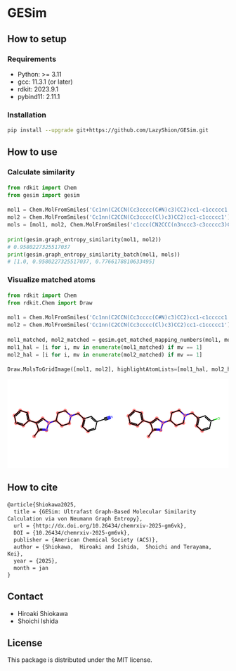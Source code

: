 # GESim

## How to setup

### Requirements

- Python: >= 3.11
- gcc: 11.3.1 (or later)
- rdkit: 2023.9.1
- pybind11: 2.11.1

### Installation

```bash
pip install --upgrade git+https://github.com/LazyShion/GESim.git
```

## How to use

### Calculate similarity

```python
from rdkit import Chem
from gesim import gesim

mol1 = Chem.MolFromSmiles('Cc1nn(C2CCN(Cc3cccc(C#N)c3)CC2)cc1-c1ccccc1')
mol2 = Chem.MolFromSmiles('Cc1nn(C2CCN(Cc3cccc(Cl)c3)CC2)cc1-c1ccccc1')
mols = [mol1, mol2, Chem.MolFromSmiles('c1ccc(CN2CCC(n3nccc3-c3ccccc3)CC2)cc1')]

print(gesim.graph_entropy_similarity(mol1, mol2))
# 0.9580227325517037
print(gesim.graph_entropy_similarity_batch(mol1, mols))
# [1.0, 0.9580227325517037, 0.7766178810633495]
```

### Visualize matched atoms

```python
from rdkit import Chem
from rdkit.Chem import Draw

mol1 = Chem.MolFromSmiles('Cc1nn(C2CCN(Cc3cccc(C#N)c3)CC2)cc1-c1ccccc1')
mol2 = Chem.MolFromSmiles('Cc1nn(C2CCN(Cc3cccc(Cl)c3)CC2)cc1-c1ccccc1')

mol1_matched, mol2_matched = gesim.get_matched_mapping_numbers(mol1, mol2)
mol1_hal = [i for i, mv in enumerate(mol1_matched) if mv == 1]
mol2_hal = [i for i, mv in enumerate(mol2_matched) if mv == 1]

Draw.MolsToGridImage([mol1, mol2], highlightAtomLists=[mol1_hal, mol2_hal], molsPerRow=2, useSVG=True, subImgSize=(250, 200))
```

<img src='./fig/visualization_example.svg'>


## How to cite

```
@article{Shiokawa2025,
  title = {GESim: Ultrafast Graph-Based Molecular Similarity Calculation via von Neumann Graph Entropy},
  url = {http://dx.doi.org/10.26434/chemrxiv-2025-gm6vk},
  DOI = {10.26434/chemrxiv-2025-gm6vk},
  publisher = {American Chemical Society (ACS)},
  author = {Shiokawa,  Hiroaki and Ishida,  Shoichi and Terayama,  Kei},
  year = {2025},
  month = jan 
}
```

## Contact

- Hiroaki Shiokawa
- Shoichi Ishida

## License

This package is distributed under the MIT license.
